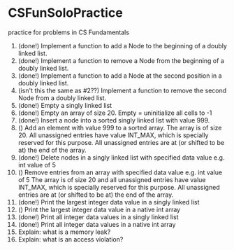 # CSFunSoloPractice
practice for problems in CS Fundamentals

1. (done!) Implement a function to add a Node to the beginning of a doubly linked list.
2. (done!) Implement a function to remove a Node from the beginning of a doubly linked list.
3. (done!) Implement a function to add a Node at the second position in a doubly linked list.
4. (isn't this the same as #2??) Implement a function to remove the second Node from a doubly linked list.
5. (done!) Empty a singly linked list
6. (done!) Empty an array of size 20. Empty = uninitialize all cells to -1
7. (done!) Insert a node into a sorted singly linked list with value 999.
8. () Add an element with value 999 to a sorted array. The array is of size 20. All unassigned entries have value INT_MAX, which is specially reserved for this purpose. All unassigned entries are at (or shifted to be at) the end of the array.
9. (done!) Delete nodes in a singly linked list with specified data value e.g. int value of 5
10. () Remove entries from an array with specified data value e.g. int value of 5 The array is of size 20 and all unassigned entries have value INT_MAX, which is specially reserved for this purpose. All unassigned entries are at (or shifted to be at) the end of the array.
11. (done!) Print the largest integer data value in a singly linked list
12. () Print the largest integer data value in a native int array
13. (done!) Print all integer data values in a singly linked list
14. (done!) Print all integer data values in a native int array
15. Explain: what is a memory leak?
16. Explain: what is an access violation?
